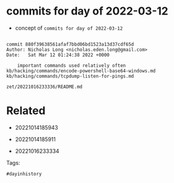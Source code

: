 # commits for day of 2022-03-12

- concept of `commits for day of 2022-03-12`

```

commit 880f39638561afaf7bbd06bd1523a13d37cdf65d
Author: Nicholas Long <nicholas.eden.long@gmail.com>
Date:   Sat Mar 12 01:24:38 2022 +0000

    important commands used relatively often
kb/hacking/commands/encode-powershell-base64-windows.md
kb/hacking/commands/tcpdump-listen-for-pings.md
```

` zet/20221016233336/README.md `

# Related

- 20221014185943

- 20221014185911

- 20221016233334

Tags:

    #dayinhistory
